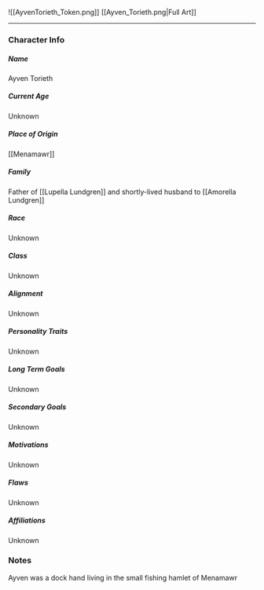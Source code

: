 ![[AyvenTorieth_Token.png]]
[[Ayven_Torieth.png|Full Art]]

---
### Character Info

##### Name 
Ayven Torieth

##### Current Age
Unknown

##### Place of Origin
[[Menamawr]]

##### Family
Father of [[Lupella Lundgren]] and shortly-lived husband to [[Amorella Lundgren]]

##### Race
Unknown

##### Class
Unknown

##### Alignment
Unknown

##### Personality Traits
Unknown

##### Long Term Goals
Unknown

##### Secondary Goals
Unknown

##### Motivations
Unknown

##### Flaws
Unknown

##### Affiliations
Unknown

### Notes

Ayven was a dock hand living in the small fishing hamlet of Menamawr 